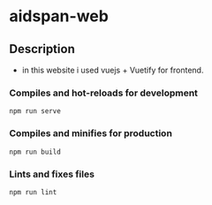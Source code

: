 # aidspan-web

## Description
* in this website i used vuejs + Vuetify for frontend.

### Compiles and hot-reloads for development
```
npm run serve
```

### Compiles and minifies for production
```
npm run build
```

### Lints and fixes files
```
npm run lint
```
